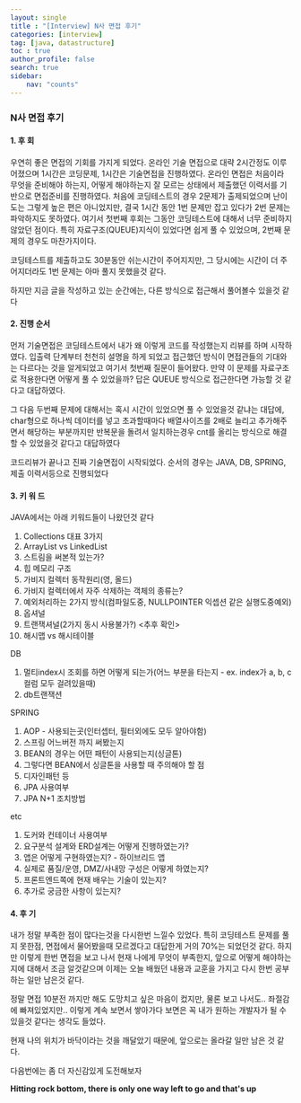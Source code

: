 ```yaml
---
layout: single
title : "[Interview] N사 면접 후기"
categories: [interview]
tag: [java, datastructure]
toc : true
author_profile: false
search: true
sidebar:
    nav: "counts"
---
```


### N사 면접 후기

#### 1. 후 회

우연히 좋은 면접의 기회를 가지게 되었다. 온라인 기술 면접으로 대략 2시간정도 이루어졌으며 1시간은 코딩문제, 1시간은 기술면접을 진행하였다. 온라인 면접은 처음이라 무엇을 준비해야 하는지, 어떻게 해야하는지 잘 모르는 상태에서 제출했던 이력서를 기반으로 면접준비를 진행하였다. 처음에 코딩테스트의 경우 2문제가 출제되었으며 난이도는 그렇게 높은 편은 아니었지만, 결국 1시간 동안 1번 문제만 잡고 있다가 2번 문제는 파악하지도 못하였다. 여기서 첫번째 후회는 그동안 코딩테스트에 대해서 너무 준비하지 않았던 점이다.
특히 자료구조(QUEUE)지식이 있었다면 쉽게 풀 수 있었으며, 2번째 문제의 경우도 마찬가지이다.

코딩테스트를 제출하고도 30분동안 쉬는시간이 주어지지만, 그 당시에는 시간이 더 주어지더라도 1번 문제는 아마 풀지 못했을것 같다.

하지만 지금 글을 작성하고 있는 순간에는, 다른 방식으로 접근해서 풀어볼수 있을것 같다

#### 2. 진행 순서

먼저 기술면접은 코딩테스트에서 내가 왜 이렇게 코드를 작성했는지 리뷰를 하며 시작하였다. 입출력 단계부터 천천히 설명을 하게 되었고 접근했던 방식이 면접관들의 기대와는 다르다는 것을 알게되었고 여기서 첫번째 질문이 들어왔다. 만약 이 문제를 자료구조로 적용한다면 어떻게 풀 수 있었을까? 답은 QUEUE 방식으로 접근한다면 가능할 것 같다고 대답하였다. 

그 다음 두번째 문제에 대해서는 혹시 시간이 있었으면 풀 수 있었을것 같냐는 대답에, char형으로 하나씩 데이터를 넣고 초과할때마다 배열사이즈를 2배로 늘리고 추가해주면서 해당하는 부분까지만 반복문을 돌려서 일치하는경우 cnt를 올리는 방식으로 해결할 수 있었을것 같다고 대답하였다

코드리뷰가 끝나고 진짜 기술면접이 시작되었다. 순서의 경우는 JAVA, DB, SPRING, 제출 이력서등으로 진행되었다

#### 3. 키 워 드

JAVA에서는 아래 키워드들이 나왔던것 같다
1. Collections 대표 3가지
2. ArrayList vs LinkedList
3. 스트림을 써본적 있는가?
4. 힙 메모리 구조
5. 가비지 컬렉터 동작원리(영, 올드)
6. 가비지 컬렉터에서 자주 삭제하는 객체의 종류는?
7. 예외처리하는 2가지 방식(컴파일도중, NULLPOINTER 익셉션 같은 실행도중예외)
8. 옵셔널
9. 트랜잭셔널(2가지 동시 사용불가?) <추후 확인>
10. 해시맵 vs 해시테이블

DB
1. 멀티index시 조회를 하면 어떻게 되는가(어느 부분을 타는지 - ex. index가 a, b, c컬럼 모두 걸려있을때)
2. db트랜잭션

SPRING
1. AOP - 사용되는곳(인터셉터, 필터외에도 모두 알아야함)
2. 스프링 어느버전 까지 써봤는지
3. BEAN의 경우는 어떤 패턴이 사용되는지(싱글톤)
4. 그렇다면 BEAN에서 싱글톤을 사용할 때 주의해야 할 점
5. 디자인패턴 등
6. JPA 사용여부
7. JPA N+1 조치방법
   
etc
1. 도커와 컨테이너 사용여부
2. 요구분석 설계와 ERD설계는 어떻게 진행하였는가?
3. 앱은 어떻게 구현하였는지? - 하이브리드 앱
4. 실제로 품질/운영, DMZ/사내망 구성은 어떻게 하였는지?
5. 프론트엔드쪽에 현재 배우는 기술이 있는지?
6. 추가로 궁금한 사항이 있는지?

#### 4. 후 기

내가 정말 부족한 점이 많다는것을 다시한번 느낄수 있었다. 특히 코딩테스트 문제를 풀지 못한점, 면접에서 물어봤을때 모르겠다고 대답한게 거의 70%는 되었던것 같다. 하지만 이렇게 한번 면접을 보고 나서 현재 나에게 무엇이 부족한지, 앞으로 어떻게 해야하는지에 대해서 조금 알것같으며 이제는 오늘 배웠던 내용과 교훈을 가지고 다시 한번 공부하는 일만 남은것 같다.

정말 면접 10분전 까지만 해도 도망치고 싶은 마음이 컸지만, 물론 보고 나서도.. 좌절감에 빠져있었지만.. 이렇게 계속 보면서 쌓아가다 보면은 꼭 내가 원하는 개발자가 될 수 있을것 같다는 생각도 들었다.

현재 나의 위치가 바닥이라는 것을 깨달았기 때문에, 앞으로는 올라갈 일만 남은 것 같다.

다음번에는 좀 더 자신감있게 도전해보자

<b>Hitting rock bottom, there is only one way left to go and that's up</b>





